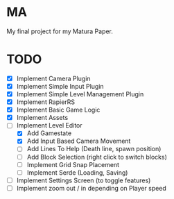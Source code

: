 # MA
My final project for my Matura Paper.
# TODO
- [x] Implement Camera Plugin
- [x] Implement Simple Input Plugin
- [x] Implement Simple Level Management Plugin
- [x] Implement RapierRS
- [x] Implement Basic Game Logic
- [x] Implement Assets
- [ ] Implement Level Editor
    - [x] Add Gamestate
    - [x] Add Input Based Camera Movement
    - [ ] Add Lines To Help (Death line, spawn position)
    - [ ] Add Block Selection (right click to switch blocks)
    - [ ] Implement Grid Snap Placement
    - [ ] Implement Serde (Loading, Saving)
- [ ] Implement Settings Screen (to toggle features)
- [ ] Implement zoom out / in depending on Player speed